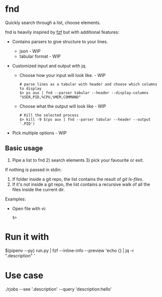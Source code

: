 
# fnd

Quickly search through a list, choose elements. 

fnd is heavily inspired by [fzf](https://github.com/junegunn/fzf) but with additional features:

- Contains parsers to give structure to your lines.
    - json - WIP
    - tabular format - WIP

- Customized input and output with jq.
    - Choose how your input will look like. - WIP

        ```
        # parse lines as a tabular with header and choose which columns to display 
        $> ps aux | fnd --parser tabular --header --display-columns "USER,PID,%CPU,%MEM,COMMAND" 
        ```
    - Choose what the output will look like - WIP
        ```
        # Kill the selected process
        $> kill -9 $(ps aux | fnd --parser tabular --header --output '.PID')
        ```
- Pick multiple options - WIP


## Basic usage

1) Pipe a list to fnd  2) search elements 3) pick your favourite or exit. 

If nothing is passed in stdin:

1) If folder inside a git repo, the list contains the result of *git ls-files*.
2) If it's not inside a git repo, the list contains a recursive walk of all the files inside the current dir.

Examples:

- Open file with vi:

    ```
    $> 
    ```

# Run it with
$(pipenv --py) run.py  | fzf --inline-info --preview 'echo {} | jq -r ".description" '

# Use case 

./rjobs --see '.description' --query 'description:hello'
